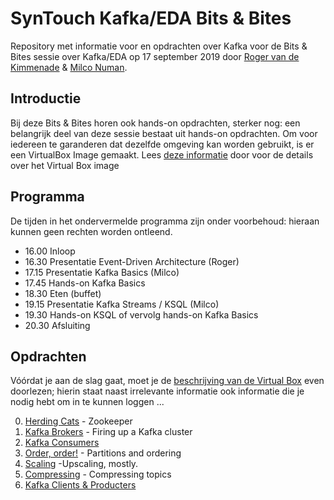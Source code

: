 # SynTouch Kafka/EDA Bits & Bites

 Repository met informatie voor en opdrachten over Kafka voor de Bits & Bites sessie over Kafka/EDA op 17 september 2019 door [Roger van de Kimmenade](https://www.linkedin.com/in/rogervandekimmenade/) & [Milco Numan](https://www.linkedin.com/in/milconuman).

 ## Introductie
Bij deze Bits & Bites horen ook hands-on opdrachten, sterker nog: een belangrijk deel van deze sessie bestaat uit hands-on opdrachten. Om voor iedereen te garanderen dat dezelfde omgeving kan worden gebruikt, is er een VirtualBox Image gemaakt.
Lees [deze informatie](virtualbox/VirtualBox.md) door voor de details over het Virtual Box image

## Programma
De tijden in het ondervermelde programma zijn onder voorbehoud: hieraan kunnen geen rechten worden ontleend.

* 16.00 Inloop
* 16.30 Presentatie Event-Driven Architecture (Roger)
* 17.15 Presentatie Kafka Basics (Milco)
* 17.45 Hands-on Kafka Basics
* 18.30 Eten (buffet)
* 19.15 Presentatie Kafka Streams / KSQL (Milco)
* 19.30 Hands-on KSQL of vervolg hands-on Kafka Basics
* 20.30 Afsluiting

## Opdrachten
Vóórdat je aan de slag gaat, moet je de [beschrijving van de Virtual Box](virtualbox/VirtualBox.md) even doorlezen; hierin staat naast irrelevante informatie ook informatie die je nodig hebt om in te kunnen loggen ...

0. [Herding Cats](opdrachten/00-Herding-Cats.md) - Zookeeper
1. [Kafka Brokers](opdrachten/01-Kafka-Brokers.md) - Firing up a Kafka cluster
2. [Kafka Consumers](opdrachten/02-Kafka-Consumers-revisited.md)
3. [Order, order!](opdrachten/03-Order,order.md) - Partitions and ordering
4. [Scaling](opdrachten/04-Rebalancing.md) -Upscaling, mostly.
5. [Compressing](opdrachten\05-No-space-left-on-device.md) - Compressing topics
6. [Kafka Clients & Producters](opdrachten\06-Programming-Kafka.md)
